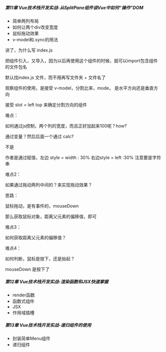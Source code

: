 ##### **第11章 Vue技术栈开发实战-从SplitPane组件谈Vue中如何“操作”DOM**

- 简单两列布局
- 如何让两个div改变宽度
- 鼠标拖动效果
- v-model和.sync的用法



讲了，为什么写 index.js

把组件引入，又导入，因为以后再使用这个组件的时候，就可以import包含组件的文件包名

默认找index.js 文件，而不用再写文件夹 + 文件名了



观察组件的使用，是接受 v-model，分割比率，mode， 是水平方向还是垂直方向

接受 slot = left top 来确定分割方向的组件



难点：

如何通过js控制，两个列的宽度，而且正好加起来100呢？how?

通过变量？然后后面一个通过 calc?

不是

作者是通过赋值，左边 style = width : 30%  右边style = left :30% 注意要是字符串



难点2：

如果通过拖动两列中间的？来实现拖动效果？

思路：

鼠标拖动，是有事件的，mouseDown

那么获取鼠标对象，距离父元素的偏移值，即可



难点3：

如何获取距离父元素的偏移值？



难点4： 

如何判断，鼠标是按下，还是抬起？

mouseDown 是按下了







##### **第12章 Vue技术栈开发实战-渲染函数和JSX快速掌握**

- render函数
- 函数式组件
- JSX
- 作用域插槽



##### **第13章 Vue技术栈开发实战-递归组件的使用**

- 封装简单Menu组件
- 递归组件















